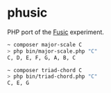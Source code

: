# phusic
PHP port of the [Fusic](https://github.com/leocavalcante/Fusic) experiment.

```bash
~ composer major-scale C
> php bin/major-scale.php "C"
C, D, E, F, G, A, B, C
```

```bash
~ composer triad-chord C
> php bin/triad-chord.php "C"
C, E, G
```
